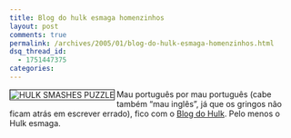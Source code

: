 ```yaml
---
title: Blog do hulk esmaga homenzinhos
layout: post
comments: true
permalink: /archives/2005/01/blog-do-hulk-esmaga-homenzinhos.html
dsq_thread_id:
  - 1751447375
categories:
---
```

<img src="//chester.me/img/blig/hulk.jpg" border=1 align=left alt="HULK SMASHES PUZZLE">Mau português por mau português (cabe também &#8220;mau inglês&#8221;, já que os gringos não ficam atrás em escrever errado), fico com o <a href=http://incrediblehulk.blogspot.com/ >Blog do Hulk</a>. Pelo menos o Hulk esmaga.
